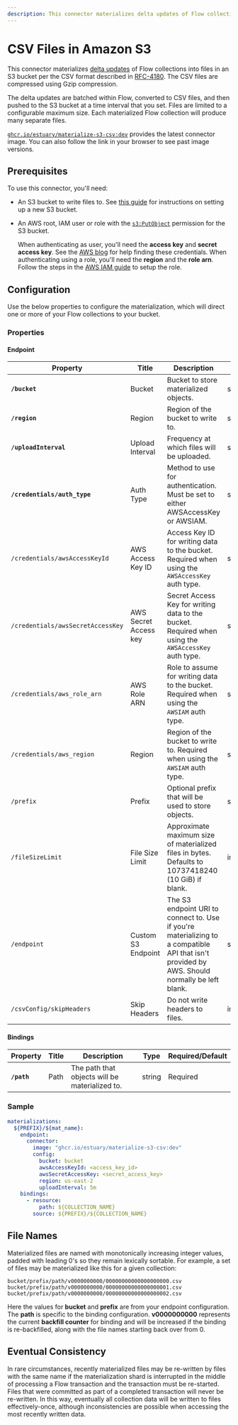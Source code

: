 ```yaml
---
description: This connector materializes delta updates of Flow collections into files in an S3 bucket per the CSV format described in RFC-4180.
---
```


# CSV Files in Amazon S3

This connector materializes [delta updates](/concepts/materialization/#delta-updates) of
Flow collections into files in an S3 bucket per the CSV format described in
[RFC-4180](https://www.rfc-editor.org/rfc/rfc4180.html). The CSV files are compressed using Gzip
compression.

The delta updates are batched within Flow, converted to CSV files, and then pushed to the S3 bucket
at a time interval that you set. Files are limited to a configurable maximum size. Each materialized
Flow collection will produce many separate files.

[`ghcr.io/estuary/materialize-s3-csv:dev`](https://ghcr.io/estuary/materialize-s3-csv:dev) provides
the latest connector image. You can also follow the link in your browser to see past image versions.

## Prerequisites

To use this connector, you'll need:

* An S3 bucket to write files to. See [this
  guide](https://docs.aws.amazon.com/AmazonS3/latest/userguide/create-bucket-overview.html) for
  instructions on setting up a new S3 bucket.
* An AWS root, IAM user or role with the
  [`s3:PutObject`](https://docs.aws.amazon.com/AmazonS3/latest/API/API_PutObject.html) permission
  for the S3 bucket.

  When authenticating as user, you'll need the **access key** and **secret access key**. See the
  [AWS blog](https://aws.amazon.com/blogs/security/wheres-my-secret-access-key/) for help finding
  these credentials.  When authenticating using a role, you'll need the **region** and the **role
  arn**.  Follow the steps in the [AWS IAM guide](/guides/iam-auth/aws.md) to setup the role.


## Configuration

Use the below properties to configure the materialization, which will direct one or more of your
Flow collections to your bucket.

### Properties

#### Endpoint

| Property                             | Title                 | Description                                                                                                                                   | Type    | Required/Default |
|--------------------------------------|-----------------------|-----------------------------------------------------------------------------------------------------------------------------------------------|---------|------------------|
| **`/bucket`**                        | Bucket                | Bucket to store materialized objects.                                                                                                         | string  | Required         |
| **`/region`**                        | Region                | Region of the bucket to write to.                                                                                                             | string  | Required         |
| **`/uploadInterval`**                | Upload Interval       | Frequency at which files will be uploaded.                                                                                                    | string  | 5m               |
| **`/credentials/auth_type`**         | Auth Type             | Method to use for authentication.  Must be set to either AWSAccessKey or AWSIAM.                                                              | string  | AWSAccessKey     |
| `/credentials/awsAccessKeyId`        | AWS Access Key ID     | Access Key ID for writing data to the bucket.  Required when using the `AWSAccessKey` auth type.                                              | string  |                  |
| `/credentials/awsSecretAccessKey`    | AWS Secret Access key | Secret Access Key for writing data to the bucket.  Required when using the `AWSAccessKey` auth type.                                          | string  |                  |
| `/credentials/aws_role_arn`          | AWS Role ARN          | Role to assume for writing data to the bucket.  Required when using the `AWSIAM` auth type.                                                   | string  |                  |
| `/credentials/aws_region`            | Region                | Region of the bucket to write to.  Required when using the `AWSIAM` auth type.                                                                | string  |                  |
| `/prefix`                            | Prefix                | Optional prefix that will be used to store objects.                                                                                           | string  |                  |
| `/fileSizeLimit`                     | File Size Limit       | Approximate maximum size of materialized files in bytes. Defaults to 10737418240 (10 GiB) if blank.                                           | integer |                  |
| `/endpoint`                          | Custom S3 Endpoint    | The S3 endpoint URI to connect to. Use if you're materializing to a compatible API that isn't provided by AWS. Should normally be left blank. | string  |                  |
| `/csvConfig/skipHeaders`             | Skip Headers          | Do not write headers to files.                                                                                                                | integer |                  |

#### Bindings

| Property    | Title | Description                                    | Type   | Required/Default |
|-------------|-------|------------------------------------------------|--------|------------------|
| **`/path`** | Path  | The path that objects will be materialized to. | string | Required         |

### Sample

```yaml
materializations:
  ${PREFIX}/${mat_name}:
    endpoint:
      connector:
        image: "ghcr.io/estuary/materialize-s3-csv:dev"
        config:
          bucket: bucket
          awsAccessKeyId: <access_key_id>
          awsSecretAccessKey: <secret_access_key>
          region: us-east-2
          uploadInterval: 5m
    bindings:
      - resource:
          path: ${COLLECTION_NAME}
        source: ${PREFIX}/${COLLECTION_NAME}
```

## File Names

Materialized files are named with monotonically increasing integer values, padded with leading 0's
so they remain lexically sortable. For example, a set of files may be materialized like this for a
given collection:

```
bucket/prefix/path/v0000000000/00000000000000000000.csv
bucket/prefix/path/v0000000000/00000000000000000001.csv
bucket/prefix/path/v0000000000/00000000000000000002.csv
```

Here the values for **bucket** and **prefix** are from your endpoint configuration. The **path** is
specific to the binding configuration. **v0000000000** represents the current **backfill counter**
for binding and will be increased if the binding is re-backfilled, along with the file names
starting back over from 0.

## Eventual Consistency

In rare circumstances, recently materialized files may be re-written by files with the same name if
the materialization shard is interrupted in the middle of processing a Flow transaction and the
transaction must be re-started. Files that were committed as part of a completed transaction will
never be re-written. In this way, eventually all collection data will be written to files
effectively-once, although inconsistencies are possible when accessing the most recently written
data.
